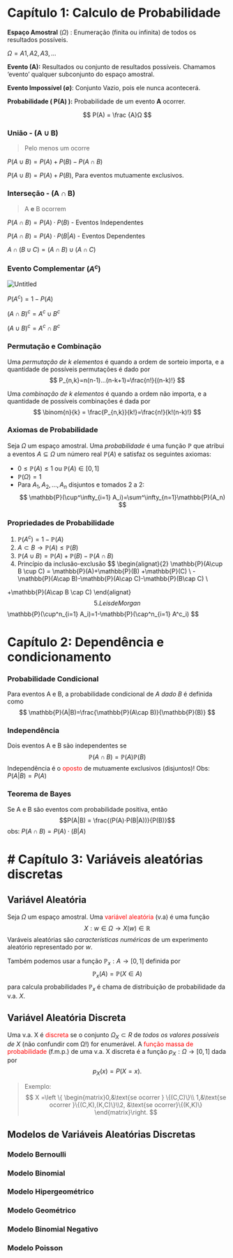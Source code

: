 # Capítulo 1: Calculo de Probabilidade
**Espaço Amostral** ($Ω$) : Enumeração (finita ou infinita) de todos os resultados possíveis.

$\Omega = {A1, A2, A3, ...}$

**Evento (A):** Resultados ou conjunto de resultados possíveis. Chamamos ‘evento’ qualquer subconjunto do espaço amostral.

**Evento Impossível (∅)**: Conjunto Vazio, pois ele nunca acontecerá.

**Probabilidade ( P(A) ):** Probabilidade de um evento **A** ocorrer.

$$
P(A) = \frac {A}Ω
$$

### União - (A ∪ B)

> Pelo menos um ocorre

$P(A ∪ B) = P(A) + P(B) - P(A ∩ B)$

$P(A ∪ B) = P(A) + P(B)$, Para eventos mutuamente exclusivos.

### Interseção - (A ∩ B)

> A **e** B ocorrem

$P(A ∩ B) = P(A) \cdot P(B)$ - Eventos Independentes

$P(A ∩ B) = P(A) \cdot P(B|A)$ - Eventos Dependentes

$A ∩ (B ∪ C) = (A ∩ B) ∪ (A ∩ C)$ 

### Evento Complementar $(A^c)$

![Untitled](evento_complementar.png)

$P(A^c)=1-P(A)$

$(A ∩ B)^c = A^c ∪ B^c$

$(A ∪ B)^c = A^c ∩ B^c$

### Permutação e Combinação
Uma _permutação de k elementos_ é quando a ordem de sorteio importa, e a quantidade de possíveis permutações é dado por
$$
P_{n,k}=n(n-1)...(n-k+1)=\frac{n!}{(n-k)!}
$$

Uma _combinação de k elementos_ é quando a ordem não importa, e a quantidade de possíveis combinações é dada por
$$
\binom{n}{k} = \frac{P_{n,k}}{k!}=\frac{n!}{k!(n-k)!}
$$
### Axiomas de Probabilidade
Seja $\Omega$ um espaço amostral. Uma _probabilidade_ é uma função $\mathbb{P}$ que atribui a eventos $A \subseteq \Omega$ um número real $\mathbb{P}(A)$ e satisfaz os seguintes axiomas:
- $0 \le \mathbb{P}(A) \le 1$ ou $\mathbb{P}(A) \in [0,1]$
- $\mathbb{P}(\Omega) = 1$
- Para $A_1,A_2,...,A_n$ disjuntos e tomados 2 a 2:
$$
\mathbb{P}(\cup^\infty_{i=1} A_i)=\sum^\infty_{n=1}\mathbb{P}(A_n)
$$
### Propriedades de Probabilidade
1. $\mathbb{P}(A^c) = 1-\mathbb{P}(A)$
2. $A\subset B \rightarrow \mathbb{P}(A)\le \mathbb{P}(B)$
3. $\mathbb{P}(A\cup B) = \mathbb{P}(A) + \mathbb{P}(B) - \mathbb{P}(A\cap B)$
4.  Princípio da inclusão-exclusão
$$
\begin{alignat}{2}
\mathbb{P}(A\cup B \cup C) = \mathbb{P}(A)+\mathbb{P}(B) +\mathbb{P}(C)
\\ - \mathbb{P}(A\cap B)-\mathbb{P}(A\cap C)-\mathbb{P}(B\cap C) \\

+\mathbb{P}(A\cap B \cap C)
\end{alignat}
$$
5. Leis de Morgan
$$
\mathbb{P}(\cup^n_{i=1} A_i)=1-\mathbb{P}(\cap^n_{i=1} A^c_i)
$$
# Capítulo 2: Dependência e condicionamento
### Probabilidade Condicional
Para eventos A e B, a probabilidade condicional de _A dado B_ é definida como
$$
\mathbb{P}(A|B)=\frac{\mathbb{P}(A\cap B)}{\mathbb{P}(B)}
$$
### Independência
Dois eventos A e B são independentes se
$$
\mathbb{P}(A\cap B)=\mathbb{P}(A)\mathbb{P}(B)
$$
Independência é o <font color="#ff0000">oposto</font> de mutuamente exclusivos (disjuntos)!
Obs: $P(A|B) = P(A)$

### Teorema de Bayes
Se A e B são eventos com probabilidade positiva, então
$$P(A|B) = \frac{(P(A)⋅P(B|A))}{P(B)}$$
obs: $P(A∩B)=P(A)⋅(B|A)$
# # Capítulo 3: Variáveis aleatórias discretas
## Variável Aleatória
Seja $\Omega$ um espaço amostral. Uma <font color="#ff0000">variável aleatória</font> (v.a) é uma função
$$
X:w\in \Omega \rightarrow X(w)\in \mathbb{R}
$$
Varáveis aleatórias são _características numéricas_ de um experimento aleatório representado por $w$.

Também podemos usar a função $\mathbb{P}_x:A\rightarrow [0,1]$ definida por
$$
\mathbb{P}_x(A)=\mathbb{P}(X\in A)
$$
para calcula probabilidades
$\mathbb{P}_x$ é chama de distribuição de probabilidade da v.a. $X$.

## Variável Aleatória Discreta
Uma v.a. X é <font color="#ff0000">discreta</font> se o conjunto $Ω_X ⊂ R$  de _todos os valores possíveis de X_ (não confundir com Ω!) for enumerável.
A <font color="#ff0000">função massa de probabilidade</font> (f.m.p.) de uma v.a. X discreta é a função $p_X : Ω → [0, 1]$ dada por
$$p_X(x) = P(X = x).$$
> Exemplo:
$$
X =\left \{ \begin{matrix}0,&\text{se ocorrer } \{(C,C)\}\\ 1,&\text{se ocorrer }\{(C,K),(K,C)\}\\2, &\text{se ocorrer}\{(K,K)\} \end{matrix}\right.
$$
## Modelos de Variáveis Aleatórias Discretas
### Modelo Bernoulli
### Modelo Binomial
### Modelo Hipergeométrico
### Modelo Geométrico
### Modelo Binomial Negativo
### Modelo Poisson
